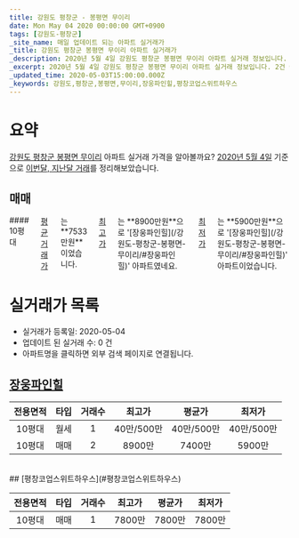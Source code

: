 ```yaml
---
title: 강원도 평창군 - 봉평면 무이리
date: Mon May 04 2020 00:00:00 GMT+0900
tags: [강원도-평창군]
_site_name: 매일 업데이트 되는 아파트 실거래가
_title: 강원도 평창군 봉평면 무이리 아파트 실거래가
_description: 2020년 5월 4일 강원도 평창군 봉평면 무이리 아파트 실거래 정보입니다. 2건 아파트 정보가 있습니다.
_excerpt: 2020년 5월 4일 강원도 평창군 봉평면 무이리 아파트 실거래 정보입니다. 2건 아파트 정보가 있습니다.
_updated_time: 2020-05-03T15:00:00.000Z
_keywords: 강원도,평창군,봉평면,무이리,장웅파인힐,평창코업스위트하우스
---
```





# 요약
<ins>강원도 평창군 봉평면 무이리</ins> 아파트 실거래 가격을 알아볼까요? <ins>2020년 5월 4일</ins> 기준으로 <ins>이번달, 지난달 거래</ins>를 정리해보았습니다.

## 매매
<div class="container">
<div class="twelve columns" markdown="1">
#### 10평대
<ins>평균 거래가</ins>는 **7533만원**이었습니다. <ins>최고가</ins>는 **8900만원**으로 '[장웅파인힐](/강원도-평창군-봉평면-무이리/#장웅파인힐)' 아파트였네요. <ins>최저가</ins>는 **5900만원**으로 '[장웅파인힐](/강원도-평창군-봉평면-무이리/#장웅파인힐)' 아파트이었습니다.
</div>
</div>



# 실거래가 목록
- 실거래가 등록일: 2020-05-04
- 업데이트 된 실거래 수: 0 건
- 아파트명을 클릭하면 외부 검색 페이지로 연결됩니다.

## [장웅파인힐](#장웅파인힐)

|전용면적|타입|거래수|최고가|평균가|최저가|
|:---:|:---:|:---:|:---:|:---:|:---:|
|10평대|<span class="deal-type-3">월세</span>|1|40만/500만|40만/500만|40만/500만|
|10평대|<span class="deal-type-1">매매</span>|2|8900만|7400만|5900만|

<br/>
## [평창코업스위트하우스](#평창코업스위트하우스)

|전용면적|타입|거래수|최고가|평균가|최저가|
|:---:|:---:|:---:|:---:|:---:|:---:|
|10평대|<span class="deal-type-1">매매</span>|1|7800만|7800만|7800만|

<br/>



